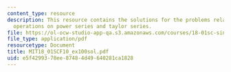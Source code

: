 ```yaml
---
content_type: resource
description: This resource contains the solutions for the problems related to the
  operations on power series and taylor series.
file: https://ol-ocw-studio-app-qa.s3.amazonaws.com/courses/18-01sc-single-variable-calculus-fall-2010/e5f4299378ee87484d49640281ca1828_MIT18_01SCF10_ex100sol.pdf
file_type: application/pdf
resourcetype: Document
title: MIT18_01SCF10_ex100sol.pdf
uid: e5f42993-78ee-8748-4d49-640281ca1828
---
```


